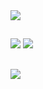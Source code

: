 <div>
<img src="https://user-images.githubusercontent.com/66273682/128272335-8d74bbca-a352-43e5-9ac4-d4bbfdc21de4.gif">
</div>

##

<div>
  <a href="https://github.com/Groot-cmd"><img src="https://github-readme-stats.vercel.app/api?username=Groot-cmd&count_private=true&show_icons=true&theme=tokyonight"></a>
  <img src="https://github.com/Groot-cmd/Groot-cmd/blob/output/github-contribution-grid-snake.svg">
</div>

##

<div>
  <a href="https://www.python.org/">
  <img src="https://img.shields.io/badge/Python-3776AB?style=for-the-badge&logo=python&logoColor=white">
</div>
